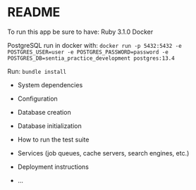 # README

To run this app be sure to have:
Ruby 3.1.0
Docker

PostgreSQL run in docker with:
`docker run -p 5432:5432 -e POSTGRES_USER=user -e POSTGRES_PASSWORD=password -e POSTGRES_DB=sentia_practice_development postgres:13.4`

Run:
`bundle install`

* System dependencies

* Configuration

* Database creation

* Database initialization

* How to run the test suite

* Services (job queues, cache servers, search engines, etc.)

* Deployment instructions

* ...
